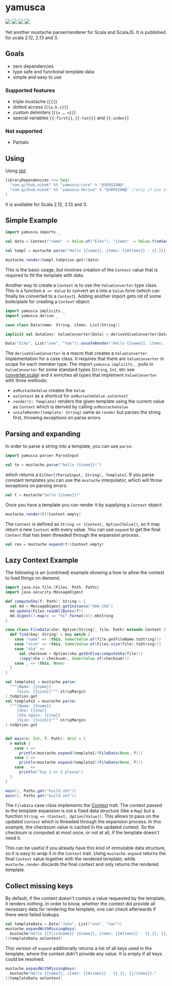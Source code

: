 yamusca
=======

<a href="https://travis-ci.org/eikek/yamusca" title="Build Status"><img src="https://travis-ci.org/eikek/yamusca.svg"></a>
<a href="https://scala-steward.org" title="Scala Steward badge"><img src="https://img.shields.io/badge/Scala_Steward-helping-blue.svg?style=flat-square&logo=data:image/png;base64,iVBORw0KGgoAAAANSUhEUgAAAA4AAAAQCAMAAAARSr4IAAAAVFBMVEUAAACHjojlOy5NWlrKzcYRKjGFjIbp293YycuLa3pYY2LSqql4f3pCUFTgSjNodYRmcXUsPD/NTTbjRS+2jomhgnzNc223cGvZS0HaSD0XLjbaSjElhIr+AAAAAXRSTlMAQObYZgAAAHlJREFUCNdNyosOwyAIhWHAQS1Vt7a77/3fcxxdmv0xwmckutAR1nkm4ggbyEcg/wWmlGLDAA3oL50xi6fk5ffZ3E2E3QfZDCcCN2YtbEWZt+Drc6u6rlqv7Uk0LdKqqr5rk2UCRXOk0vmQKGfc94nOJyQjouF9H/wCc9gECEYfONoAAAAASUVORK5CYII="></a>
<a href="https://github.com/eikek/yamusca/blob/master/LICENSE.txt" title="License"><img src="https://img.shields.io/github/license/eikek/yamusca.svg?style=flat-square&color=steelblue"></a>
<a href="https://index.scala-lang.org/eikek/yamusca/yamusca-core" title="Scaladex"><img src="https://index.scala-lang.org/eikek/yamusca/yamusca-core/latest.svg?color=blue&style=flat-square"></a>

Yet another mustache parser/renderer for Scala and ScalaJS. It is
published for scala 2.12, 2.13 and 3.


Goals
-----

-   zero dependencies
-   type safe and functional template data
-   simple and easy to use

### Supported features

-   triple mustache (`{{{`)
-   dotted access (`{{a.b.c}}`)
-   custom delimiters (`{{= … =}}`)
-   special variables `{{-first}}`, `{{-last}}` and `{{-index}}`

### Not supported

-   Partials

Using
-----

Using [sbt](http://scala-sbt.org):

``` sbt
libraryDependencies ++= Seq(
  "com.github.eikek" %% "yamusca-core" % "@VERSION@",
  "com.github.eikek" %% "yamusca-derive" % "@VERSION@" //only if you use `deriveValueConverter`
)
```

It is available for Scala 2.12, 2.13 and 3.

Simple Example
--------------

```scala mdoc
import yamusca.imports._

val data = Context("name" -> Value.of("Eike"), "items" -> Value.fromSeq( List("one", "two").map(Value.of) ))

val templ = mustache.parse("Hello {{name}}, items: {{#items}} - {{.}}{{^-last}}, {{/-last}}{{/items}}.")

mustache.render(templ.toOption.get)(data)
```

This is the basic usage, but involves creation of the `Context` value
that is required to fill the template with data.

Another way to create a `Context` is to use the `ValueConverter` type
class. This is a function `A => Value` to convert an `A` into a `Value`
form (which can finally be converted to a `Context`). Adding another
import gets rid of some boilerplate for creating a `Context` object:

```scala mdoc
import yamusca.implicits._
import yamusca.derive._

case class Data(name: String, items: List[String])

implicit val dataConv: ValueConverter[Data] = deriveValueConverter[Data]

Data("Eike", List("one", "two")).unsafeRender("Hello {{name}}, items: {{#items}} - {{.}}, {{/items}}.")
```

The `deriveValueConverter` is a macro that creates a `ValueConverter`
implementation for a case class. It requires that there are
`ValueConverter` in scope for each member type. The import
`yamusca.implicits._` pulls in `ValueConverter` for some standard
types (`String`, `Int`, etc see
[converter.scala](./modules/core/src/main/scala/yamusca/converter.scala))
and it enriches all types that implement `ValueConverter` with three
methods:

- `asMustacheValue` creates the `Value`
- `asContext` as a shortcut for `asMustacheValue.asContext`
- `render(t: Template)` renders the given template using the current
  value as `Context` which is derived by calling `asMustacheValue`
- `unsafeRender(template: String)` same as `render` but parses the
  string first, throwing exceptions on parse errors


Parsing and expanding
---------------------

In order to parse a string into a template, you can use `parse`:

```scala mdoc
import yamusca.parser.ParseInput

val te = mustache.parse("hello {{name}}!")
```

which returns a `Either[(ParseInput, String), Template]`. If you parse
constant templates you can use the `mustache` interpolator, which will
throw exceptions on parsing errors:

```scala mdoc
val t = mustache"hello {{name}}!"
```

Once you have a template you can render it by supplying a `Context`
object:

```scala mdoc
mustache.render(t)(Context.empty)
```

The `Context` is defined as `String => (Context, Option[Value])`, so it
may return a new `Context` with every value. You can use `expand` to get
the final `Context` that has been threaded through the expansion
process.

```scala mdoc
val res = mustache.expand(t)(Context.empty)
```

Lazy Context Example
--------------------

The following is an (contrived) example showing a how to allow the
context to load things on demand.

```scala mdoc
import java.nio.file.{Files, Path, Paths}
import java.security.MessageDigest

def computeSha(f: Path): String = {
  val md = MessageDigest.getInstance("SHA-256")
  md.update(Files.readAllBytes(f))
  md.digest().map(c => "%x".format(c)).mkString
}

case class FileData(sha: Option[String], file: Path) extends Context {
  def find(key: String) = key match {
    case "name" => (this, Some(Value.of(file.getFileName.toString)))
    case "size" => (this, Some(Value.of(Files.size(file).toString)))
    case "sha" =>
      val checksum = Option(sha.getOrElse(computeSha(file)))
      (copy(sha = checksum), Some(Value.of(checksum)))
    case _ => (this, None)
  }
}

val template1 = mustache.parse(
  """|Name: {{name}}
     |Size: {{size}}""".stripMargin
).toOption.get
val template2 = mustache.parse(
  """|Name: {{name}}
     |Sha: {{sha}}
     |Sha again: {{sha}}
     |Size: {{size}}""".stripMargin
).toOption.get


def main(n: Int, f: Path): Unit = {
  n match {
    case 1 =>
      println(mustache.expand(template1)(FileData(None, f)))
    case 2 =>
      println(mustache.expand(template2)(FileData(None, f)))
    case _ =>
      println("Say 1 or 2 please")
  }
}

main(1, Paths.get("build.sbt"))
main(2, Paths.get("build.sbt"))
```

The `FileData` case class implements the
[Context](./src/main/scala/yamusca/context.scala) trait. The context
passed to the template expansion is not a fixed data structure (like a
`Map`) but a function `String => (Context, Option[Value])`. This
allows to pass on the updated `Context` which is threaded through the
expansion process. In this example, the checksum value is cached in
the updated context. So the checksum is computed at most once, or not
at all, if the template doesn\'t need it.

This can be useful if you already have this kind of immutable data
structure, so it is easy to wrap it in the `Context` trait. Using
`mustache.expand` returns the final `Context` value together with the
rendered template; while `mustache.render` discards the final context
and only returns the rendered template.


Collect missing keys
--------------------

By default, if the context doesn't contain a value requested by the
template, it renders nothing. In order to know, whether the context
did provide all necessary data for rendering the template, one can
check afterwards if there were failed lookups.

```scala mdoc
val templateData = Data("John", List("one", "two"))
mustache.expandWithMissingKeys(
  mustache"Hello {{firstname}} {{name}}, items: {{#items}} - {{.}}, {{/items}}."
)(templateData.asContext)
```

This version of `expand` additionally returns a list of all keys used
in the template, where the context didn't provide any value. It is
empty if all keys could be resolved.

```scala mdoc
mustache.expandWithMissingKeys(
  mustache"Hello {{name}}, items: {{#items}} - {{.}}, {{/items}}."
)(templateData.asContext)
```
